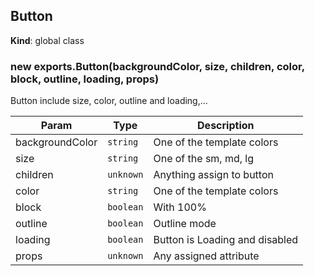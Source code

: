 <a name="Button"></a>

## Button
**Kind**: global class  
<a name="new_Button_new"></a>

### new exports.Button(backgroundColor, size, children, color, block, outline, loading, props)
Button include size, color, outline and loading,...


| Param | Type | Description |
| --- | --- | --- |
| backgroundColor | <code>string</code> | One of the template colors |
| size | <code>string</code> | One of the  sm, md, lg |
| children | <code>unknown</code> | Anything assign to button |
| color | <code>string</code> | One of the template colors |
| block | <code>boolean</code> | With 100% |
| outline | <code>boolean</code> | Outline mode |
| loading | <code>boolean</code> | Button is Loading and disabled |
| props | <code>unknown</code> | Any assigned attribute |

